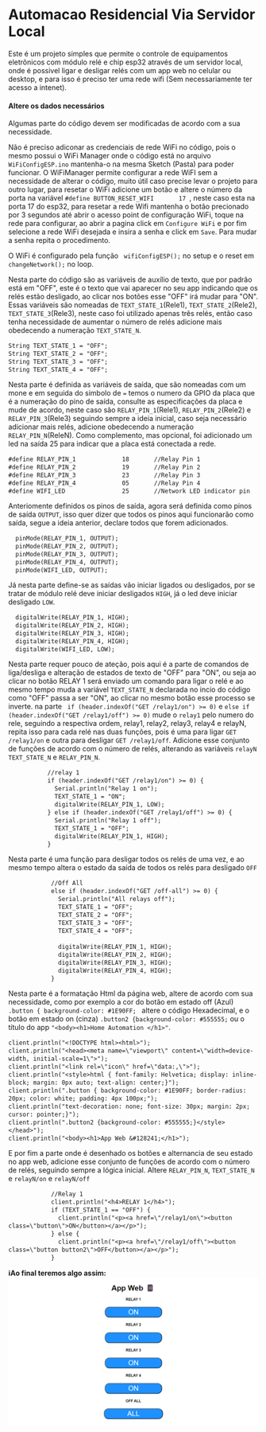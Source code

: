 # Automacao Residencial Via Servidor Local

Este é um projeto simples que permite o controle de equipamentos eletrônicos com módulo relé e chip esp32 através de um servidor local, onde é possivel ligar e desligar relés com um app web no celular ou desktop, e para isso é preciso ter uma rede wifi (Sem necessariamente ter acesso a intenet).

#### Altere os dados necessários
Algumas parte do código devem ser modificadas de acordo com a sua necessidade.

Não é preciso adiconar as credenciais de rede WiFi no código, pois o mesmo possui o WiFi Manager onde o código está no arquivo ``WiFiConfigESP.ino`` mantenha-o na mesma Sketch (Pasta) para poder funcionar. O WiFiManager permite configurar a rede WiFI sem a necessidade de alterar o código, muito útil caso precise levar o projeto para outro lugar, para resetar o WiFi adicione um botão e altere o número da porta na variável ``#define BUTTON_RESET_WIFI       17 ``, neste caso esta na porta 17 do esp32, para resetar a rede Wifi mantenha o botão precionado por 3 segundos até abrir o acesso point de configuração WiFi, toque na rede para configurar, ao abrir a pagina click em ``Configure WiFi`` e por fim selecione a rede WiFi desejada e insira a senha e click em ``Save``. Para mudar a senha repita o procedimento.

O WiFi é configurado pela função `` wifiConfigESP();`` no setup e o reset em ``changeNetwork();`` no loop.

Nesta parte do código são as variáveis de auxílio de texto, que por padrão está em "OFF", este é o texto que vai aparecer no seu app indicando que os relés estão desligado, ao clicar nos botões esse "OFF" irá mudar para "ON". Essas variáveis são nomeadas de ``TEXT_STATE_1``(Rele1), ``TEXT_STATE_2``(Rele2), ``TEXT_STATE_3``(Rele3), neste caso foi utilizado apenas três relés, então caso tenha necessidade de aumentar o número de relés adicione mais obedecendo a numeração ``TEXT_STATE_N``.
````
String TEXT_STATE_1 = "OFF";
String TEXT_STATE_2 = "OFF";
String TEXT_STATE_3 = "OFF";
String TEXT_STATE_4 = "OFF";
````

Nesta parte é definida as variáveis de saída, que são nomeadas com um mone e em seguida do simbolo de `=` temos o numero da GPIO da placa que é a numeração do pino de saída, consulte as especificações da placa e mude de acordo, neste caso são  ``RELAY_PIN_1``(Rele1), ``RELAY_PIN_2``(Rele2) e ``RELAY_PIN_3``(Rele3) seguindo sempre a ideia inicial, caso seja necessário adicionar mais relés, adicione obedecendo a numeração ``RELAY_PIN_N``(ReleN). Como complemento, mas opcional, foi adicionado um led na saída 25 para indicar que a placa está conectada a rede. 
````
#define RELAY_PIN_1             18       //Relay Pin 1
#define RELAY_PIN_2             19       //Relay Pin 2
#define RELAY_PIN_3             23       //Relay Pin 3
#define RELAY_PIN_4             05       //Relay Pin 4
#define WIFI_LED                25       //Network LED indicator pin

````

Anteriomente definidos os pinos de saída, agora será definida como pinos de saída ``OUTPUT``, isso quer dizer que todos os pinos aqui funcionarão como saída, segue a ideia anterior, declare todos que forem adicionados. 
````
  pinMode(RELAY_PIN_1, OUTPUT);
  pinMode(RELAY_PIN_2, OUTPUT);
  pinMode(RELAY_PIN_3, OUTPUT);
  pinMode(RELAY_PIN_4, OUTPUT);
  pinMode(WIFI_LED, OUTPUT);

````

Já nesta parte define-se as saídas vão iniciar ligados ou desligados, por se tratar de módulo relé deve iniciar desligados ``HIGH``, já o led deve iniciar desligado ``LOW``.
````
  digitalWrite(RELAY_PIN_1, HIGH);
  digitalWrite(RELAY_PIN_2, HIGH);
  digitalWrite(RELAY_PIN_3, HIGH);
  digitalWrite(RELAY_PIN_4, HIGH);
  digitalWrite(WIFI_LED, LOW);

 ````
 
 Nesta parte requer pouco de ateção, pois aqui é a parte de comandos de liga/desliga e alteração de estados de texto de "OFF" para "ON", ou seja ao clicar no botão RELAY 1 será enviado um comando para ligar o relé e ao mesmo tempo muda a variável ``TEXT_STATE_N`` declarada no incio do código como "OFF" passa a ser "ON", ao clicar no mesmo botão esse processo se inverte. na parte `` if (header.indexOf("GET /relay1/on") >= 0)`` e ``else if (header.indexOf("GET /relay1/off") >= 0)`` mude o `relay1` pelo numero do rele, seguindo a respectiva ordem, relay1, relay2, relay3, relay4 e relayN, repita isso para cada relé nas duas funções, pois é uma para ligar ``GET /relay1/on`` e outra para desligar ``GET /relay1/off``. Adicione esse conjunto de funções de acordo com o número de relés, alterando as variáveis ``relayN`` ``TEXT_STATE_N`` e ``RELAY_PIN_N``.
 ````
            //relay 1
            if (header.indexOf("GET /relay1/on") >= 0) {
              Serial.println("Relay 1 on");
              TEXT_STATE_1 = "ON";
              digitalWrite(RELAY_PIN_1, LOW);
            } else if (header.indexOf("GET /relay1/off") >= 0) {
              Serial.println("Relay 1 off");
              TEXT_STATE_1 = "OFF";
              digitalWrite(RELAY_PIN_1, HIGH);
            }
  ````
Nesta parte é uma função para desligar todos os relés de uma vez, e ao mesmo tempo altera o estado da saída de todos os relés para desligado ``OFF``
````
            //Off All
            else if (header.indexOf("GET /off-all") >= 0) {
              Serial.println("All relays off");
              TEXT_STATE_1 = "OFF";
              TEXT_STATE_2 = "OFF";
              TEXT_STATE_3 = "OFF";
              TEXT_STATE_4 = "OFF";

              digitalWrite(RELAY_PIN_1, HIGH);
              digitalWrite(RELAY_PIN_2, HIGH);
              digitalWrite(RELAY_PIN_3, HIGH);
              digitalWrite(RELAY_PIN_4, HIGH);
            }

````
Nesta parte é a formatação Html da página web, altere de acordo com sua necessidade, como por exemplo a cor do botão em estado off (Azul) ``.button { background-color: #1E90FF; `` altere o código Hexadecimal, e o botão em estado on (cinza) ``.button2 {background-color: #555555;`` ou o título do app ``"<body><h1>Home Automation </h1>"``.
````
client.println("<!DOCTYPE html><html>");
client.println("<head><meta name=\"viewport\" content=\"width=device-width, initial-scale=1\">");
client.println("<link rel=\"icon\" href=\"data:,\">");
client.println("<style>html { font-family: Helvetica; display: inline-block; margin: 0px auto; text-align: center;}");
client.println(".button { background-color: #1E90FF; border-radius: 20px; color: white; padding: 4px 100px;");
client.println("text-decoration: none; font-size: 30px; margin: 2px; cursor: pointer;}");
client.println(".button2 {background-color: #555555;}</style></head>");
client.println("<body><h1>App Web &#128241;</h1>");

````
E por fim a parte onde é desenhado os botões e alternancia de seu estado no app web, adicione esse conjunto de funções de acordo com o número de relés, seguindo sempre a lógica inicial. Altere ``RELAY_PIN_N``, ``TEXT_STATE_N`` e ``relayN/on`` e ``relayN/off`` 

````
            //Relay 1
            client.println("<h4>RELAY 1</h4>");
            if (TEXT_STATE_1 == "OFF") {
              client.println("<p><a href=\"/relay1/on\"><button class=\"button\">ON</button></a></p>");
            } else {
              client.println("<p><a href=\"/relay1/off\"><button class=\"button button2\">OFF</button></a></p>");
            }
````

**ℹ️Ao final teremos algo assim:**
![App-Web](App-Web.png)
